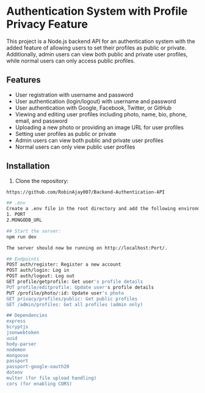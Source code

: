# Authentication System with Profile Privacy Feature

This project is a Node.js backend API for an authentication system with the added feature of allowing users to set their profiles as public or private. Additionally, admin users can view both public and private user profiles, while normal users can only access public profiles.

## Features

- User registration with username and password
- User authentication (login/logout) with username and password
- User authentication with Google, Facebook, Twitter, or GitHub
- Viewing and editing user profiles including photo, name, bio, phone, email, and password
- Uploading a new photo or providing an image URL for user profiles
- Setting user profiles as public or private
- Admin users can view both public and private user profiles
- Normal users can only view public user profiles

## Installation

1. Clone the repository:

```bash
https://github.com/RobinAjay007/Backend-Authentication-API

## .env
Create a .env file in the root directory and add the following environment variables
1. PORT
2.MONGODB_URL

## Start the server:
npm run dev

The server should now be running on http://localhost:Port/.

## Endpoints
POST auth/register: Register a new account
POST auth/login: Log in
POST auth/logout: Log out
GET profile/getprofile: Get user's profile details
PUT profile/editprofile: Update user's profile details
PUT /profile/photo/:id: Update user's photo
GET privacy/profiles/public: Get public profiles
GET /admin/profiles: Get all profiles (admin only)

## Dependencies
express
bcryptjs
jsonwebtoken
uuid
body-parser
nodemon
mongoose
passport
passport-google-oauth20
dotenv
multer (for file upload handling)
cors (for enabling CORS)
